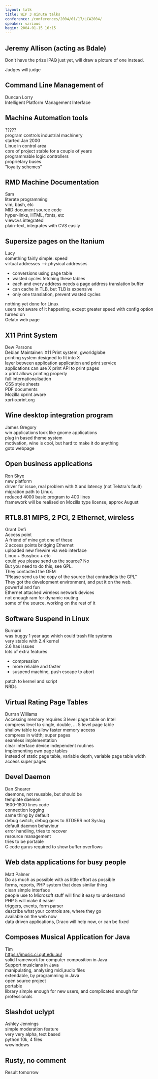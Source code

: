 ```yaml
---
layout: talk
title: WIP 3 minute talks
conference: /conferences/2004/01/17/LCA2004/
speaker: various
begin: 2004-01-15 16:15
---
```

## Jeremy Allison (acting as Bdale)
Don't have the prize iPAQ just yet, will draw a picture of one instead.

Judges will judge

## Command Line Management of 
Duncan Lorry  
Intelligent Platform Management Interface

## Machine Automation tools
?????  
program controls industrial machinery  
started Jan 2000  
Linux in control area  
core of project stable for a couple of years  
programmable logic controllers  
proprietary buses  
"loyalty schemes"


## RMD Machine Documentation
Sam  
literate programming  
vim, bash, etc  
MID document source code  
hyper-links, HTML, fonts, etc  
viewcvs integrated  
plain-text, integrates with CVS easily

## Supersize pages on the Itanium
Lucy  
something fairly simple: speed  
virtual addresses --> physical addresses

* conversions using page table
* wasted cycles fetching these tables
* each and every address needs a page address translation buffer
* can cache in TLB, but TLB is expensive
* only one translation, prevent wasted cycles

nothing yet done for Linux  
users not aware of it happening, except greater speed with config option turned on  
Gelato web page

## X11 Print System
Dew Parsons  
Debian Maintainer: X11 Print system, gworldglobe  
printing system designed to fit into X  
layer between application application and print service  
applications can use X print API to print pages  
x print allows printing properly  
full internationalisation  
CSS style sheets  
PDF documents  
Mozilla xprint aware  
xprt-xprint.org

## Wine desktop integration program
James Gregory  
win applications look like gnome applications  
plug in based theme system  
motivation, wine is cool, but hard to make it do anything  
goto webpage

## Open business applications
Ron Skyo  
new platform  
driver for issue, real problem with X and latency (not Telstra's fault)  
migration path to Linux.  
reduced 4000 basic program to 400 lines  
framework will be realised on Mozilla type license, approx August  

## RTL8.81 MIPS, 2 PCI, 2 Ethernet, wireless
Grant Defi  
Access point  
A friend of mine got one of these  
2 access points bridging Ethernet  
uploaded new firewire via web interface  
Linux + Busybox + etc  
could you please send us the source? No  
But you need to do this, see GPL.  
They contacted the OEM  
"Please send us the copy of the source that contradicts the GPL"  
They got the development environment, and put it on the web.  
powerful and fun  
Ethernet attached wireless network devices  
not enough ram for dynamic routing  
some of the source, working on the rest of it

## Software Suspend in Linux
Burnard  
was buggy 1 year ago which could trash file systems  
very stable with 2.4 kernel  
2.6 has issues  
lots of extra features

* compression
* more reliable and faster
* suspend machine, push escape to abort

patch to kernel and script  
NRDs

## Virtual Rating Page Tables
Durran Williams  
Accessing memory requires 3 level page table on Intel  
compress level to single, double, ... 5 level page table  
shallow table to allow faster memory access  
compress in width; super pages  
seamless implementation  
clear interface device independent routines  
implementing own page tables  
instead of static page table, variable depth, variable page table width  
access super pages

## Devel Daemon
Dan Shearer  
daemons, not reusable, but should be  
template daemon  
1600-1800 lines code  
connection logging  
same thing by default  
debug switch, debug goes to STDERR not Syslog  
default daemon behaviour  
error handling, tries to recover  
resource management  
tries to be portable  
C code gurus required to show buffer overflows

## Web data applications for busy people
Matt Palmer  
Do as much as possible with as little effort as possible  
forms, reports, PHP system that does similar thing  
clean simple interface  
people use to Microsoft stuff will find it easy to understand  
PHP 5 will make it easier  
triggers, events, form parser  
describe what your controls are, where they go  
available on the web now  
data driven applications, Draco will help now, or can be fixed


## Composes Musical Application for Java
Tim  
https://jmusic.ci.qut.edu.au/  
solid framework for computer composition in Java  
Support musicians in Java  
manipulating, analysing midi,audio files  
extendable, by programming in Java  
open source project  
portable  
library simple enough for new users, and complicated enough for professionals


## Slashdot uclypt
Ashley Jennings  
simple moderation feature  
very very alpha, text based  
python 10k, 4 files  
wxwindows

## Rusty, no comment

Result tomorrow
